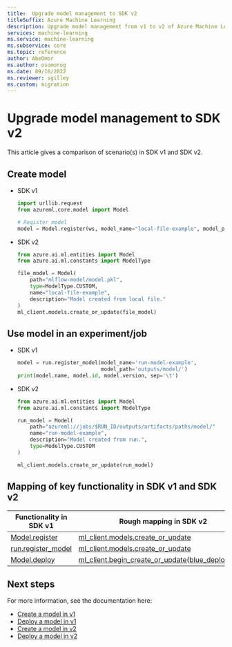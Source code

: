```yaml
---
title:  Upgrade model management to SDK v2
titleSuffix: Azure Machine Learning
description: Upgrade model management from v1 to v2 of Azure Machine Learning SDK
services: machine-learning
ms.service: machine-learning
ms.subservice: core
ms.topic: reference
author: AbeOmor
ms.author: osomorog
ms.date: 09/16/2022
ms.reviewer: sgilley
ms.custom: migration
---
```


# Upgrade model management to SDK v2

This article gives a comparison of scenario(s) in SDK v1 and SDK v2.

## Create model

* SDK v1

    ```python
    import urllib.request
    from azureml.core.model import Model
    
    # Register model
    model = Model.register(ws, model_name="local-file-example", model_path="mlflow-model/model.pkl")
    ```

* SDK v2
    
    ```python
    from azure.ai.ml.entities import Model
    from azure.ai.ml.constants import ModelType
    
    file_model = Model(
        path="mlflow-model/model.pkl",
        type=ModelType.CUSTOM,
        name="local-file-example",
        description="Model created from local file."
    )
    ml_client.models.create_or_update(file_model)
    ```

## Use model in an experiment/job

* SDK v1

    ```python
    model = run.register_model(model_name='run-model-example',
                               model_path='outputs/model/')
    print(model.name, model.id, model.version, sep='\t')
    ```

* SDK v2

    ```python
    from azure.ai.ml.entities import Model
    from azure.ai.ml.constants import ModelType
    
    run_model = Model(
        path="azureml://jobs/$RUN_ID/outputs/artifacts/paths/model/"
        name="run-model-example",
        description="Model created from run.",
        type=ModelType.CUSTOM
    )
    
    ml_client.models.create_or_update(run_model)
    ```

## Mapping of key functionality in SDK v1 and SDK v2

|Functionality in SDK v1|Rough mapping in SDK v2|
|-|-|
|[Model.register](/python/api/azureml-core/azureml.core.model(class)#azureml-core-model-register)|[ml_client.models.create_or_update](/python/api/azure-ai-ml/azure.ai.ml.mlclient#azure-ai-ml-mlclient-create-or-update)|
|[run.register_model](/python/api/azureml-core/azureml.core.run.run#azureml-core-run-run-register-model)|[ml_client.models.create_or_update](/python/api/azure-ai-ml/azure.ai.ml.mlclient#azure-ai-ml-mlclient-create-or-update)|
|[Model.deploy](/python/api/azureml-core/azureml.core.model(class)#azureml-core-model-deploy)|[ml_client.begin_create_or_update(blue_deployment)](/python/api/azure-ai-ml/azure.ai.ml.mlclient#azure-ai-ml-mlclient-begin-create-or-update)|

## Next steps

For more information, see the documentation here:

* [Create a model in v1](v1/how-to-deploy-and-where.md?tabs=python#register-a-model-from-a-local-file)
* [Deploy a model in v1](v1/how-to-deploy-and-where.md?tabs=azcli#workflow-for-deploying-a-model)
* [Create a model in v2](how-to-manage-models.md)
* [Deploy a model in v2](how-to-deploy-online-endpoints.md)

